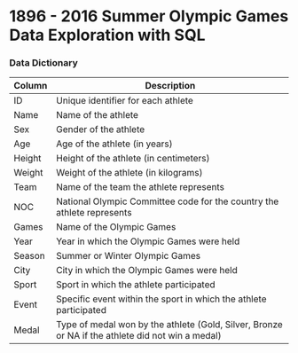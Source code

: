 # 1896 - 2016 Summer Olympic Games Data Exploration with SQL

### Data Dictionary
| Column   | Description      |
| -------  | ----------       |
| ID |	Unique identifier for each athlete |
| Name |	Name of the athlete |
| Sex |	Gender of the athlete |
| Age |	Age of the athlete (in years) |
| Height |	Height of the athlete (in centimeters) |
| Weight |	Weight of the athlete (in kilograms) |
| Team |	Name of the team the athlete represents |
| NOC |	National Olympic Committee code for the country the athlete represents |
| Games |	Name of the Olympic Games |
| Year |	Year in which the Olympic Games were held |
| Season |	Summer or Winter Olympic Games |
| City |	City in which the Olympic Games were held |
| Sport |	Sport in which the athlete participated |
| Event |	Specific event within the sport in which the athlete participated |
| Medal |	Type of medal won by the athlete (Gold, Silver, Bronze or NA if the athlete did not win a medal) |


